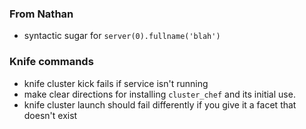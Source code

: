 ### From Nathan
- syntactic sugar for ```server(0).fullname('blah')```

### Knife commands

* knife cluster kick fails if service isn't running
* make clear directions for installing `cluster_chef` and its initial use.
* knife cluster launch should fail differently if you give it a facet that doesn't exist
